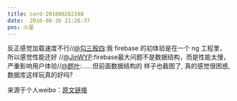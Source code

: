 ```yaml
---
title: card-201608262108
date:  2016-08-26 21:26:37
pos: 火星
---
```

反正感觉加载速度不行//<a href='/n/勾三股四'>@勾三股四</a>:我 firebase 的初体验是在一个 ng 工程里，所以感觉性能还好 //<a href='/n/JinWYP'>@JinWYP</a>:firebase最大问题不是数据结构，而是性能太慢，严重影响用户体验//<a href='/n/题叶'>@题叶</a>:……但前面数据结构的 样子也截图了, 真的感觉很困惑, 数据库这样玩真的好吗?

来源于个人weibo：[原文链接](https://m.weibo.cn/status/E5nUohVZS?mblogid=E5nUohVZS)